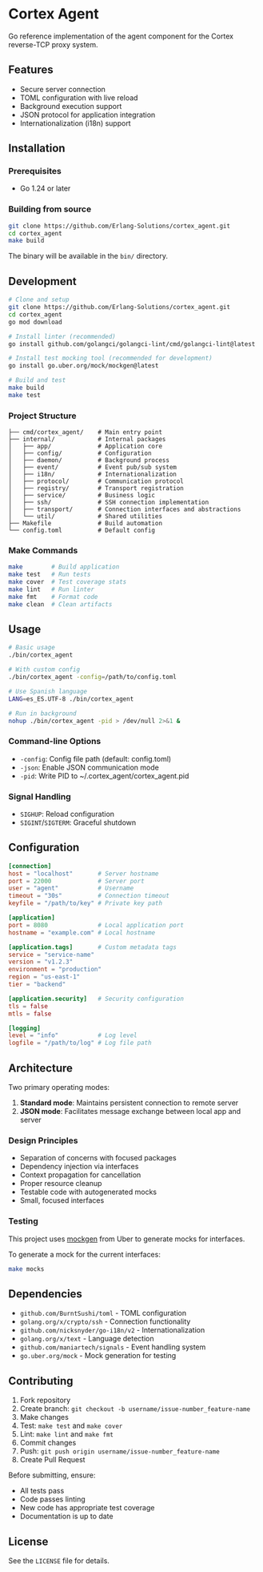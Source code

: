 # Cortex Agent

Go reference implementation of the agent component for the Cortex reverse-TCP
proxy system.

## Features

- Secure server connection
- TOML configuration with live reload
- Background execution support
- JSON protocol for application integration
- Internationalization (i18n) support

## Installation

### Prerequisites

- Go 1.24 or later

### Building from source

```bash
git clone https://github.com/Erlang-Solutions/cortex_agent.git
cd cortex_agent
make build
```

The binary will be available in the `bin/` directory.

## Development

```bash
# Clone and setup
git clone https://github.com/Erlang-Solutions/cortex_agent.git
cd cortex_agent
go mod download

# Install linter (recommended)
go install github.com/golangci/golangci-lint/cmd/golangci-lint@latest

# Install test mocking tool (recommended for development)
go install go.uber.org/mock/mockgen@latest

# Build and test
make build
make test
```

### Project Structure

```
├── cmd/cortex_agent/    # Main entry point
├── internal/            # Internal packages
│   ├── app/             # Application core
│   ├── config/          # Configuration
│   ├── daemon/          # Background process
│   ├── event/           # Event pub/sub system
│   ├── i18n/            # Internationalization
│   ├── protocol/        # Communication protocol
│   ├── registry/        # Transport registration
│   ├── service/         # Business logic
│   ├── ssh/             # SSH connection implementation
│   ├── transport/       # Connection interfaces and abstractions
│   └── util/            # Shared utilities
├── Makefile             # Build automation
└── config.toml          # Default config
```

### Make Commands

```bash
make        # Build application
make test   # Run tests
make cover  # Test coverage stats
make lint   # Run linter
make fmt    # Format code
make clean  # Clean artifacts
```

## Usage

```bash
# Basic usage
./bin/cortex_agent

# With custom config
./bin/cortex_agent -config=/path/to/config.toml

# Use Spanish language
LANG=es_ES.UTF-8 ./bin/cortex_agent

# Run in background
nohup ./bin/cortex_agent -pid > /dev/null 2>&1 &
```

### Command-line Options

- `-config`: Config file path (default: config.toml)
- `-json`: Enable JSON communication mode
- `-pid`: Write PID to ~/.cortex_agent/cortex_agent.pid

### Signal Handling

- `SIGHUP`: Reload configuration
- `SIGINT`/`SIGTERM`: Graceful shutdown

## Configuration

```toml
[connection]
host = "localhost"       # Server hostname
port = 22000             # Server port
user = "agent"           # Username
timeout = "30s"          # Connection timeout
keyfile = "/path/to/key" # Private key path

[application]
port = 8080              # Local application port
hostname = "example.com" # Local hostname

[application.tags]       # Custom metadata tags
service = "service-name"
version = "v1.2.3"
environment = "production"
region = "us-east-1"
tier = "backend"

[application.security]   # Security configuration
tls = false
mtls = false

[logging]
level = "info"           # Log level
logfile = "/path/to/log" # Log file path
```

## Architecture

Two primary operating modes:

1. **Standard mode**: Maintains persistent connection to remote server
2. **JSON mode**: Facilitates message exchange between local app and server

### Design Principles

- Separation of concerns with focused packages
- Dependency injection via interfaces
- Context propagation for cancellation
- Proper resource cleanup
- Testable code with autogenerated mocks
- Small, focused interfaces

### Testing

This project uses [mockgen](https://github.com/uber-go/mock) from Uber
to generate mocks for interfaces.

To generate a mock for the current interfaces:

```bash
make mocks
```

## Dependencies

- `github.com/BurntSushi/toml` - TOML configuration
- `golang.org/x/crypto/ssh` - Connection functionality
- `github.com/nicksnyder/go-i18n/v2` - Internationalization
- `golang.org/x/text` - Language detection
- `github.com/maniartech/signals` - Event handling system
- `go.uber.org/mock` - Mock generation for testing

## Contributing

1. Fork repository
2. Create branch: `git checkout -b username/issue-number_feature-name`
3. Make changes
4. Test: `make test` and `make cover`
5. Lint: `make lint` and `make fmt`
6. Commit changes
7. Push: `git push origin username/issue-number_feature-name`
8. Create Pull Request

Before submitting, ensure:
- All tests pass
- Code passes linting
- New code has appropriate test coverage
- Documentation is up to date

## License

See the `LICENSE` file for details.
